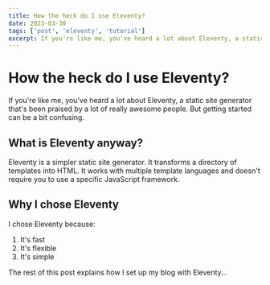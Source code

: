 ```yaml
---
title: How the heck do I use Eleventy?
date: 2023-03-30
tags: ['post', 'eleventy', 'tutorial']
excerpt: If you're like me, you've heard a lot about Eleventy, a static site generator that's been praised by a lot of really awesome people...
---
```


# How the heck do I use Eleventy?

If you're like me, you've heard a lot about Eleventy, a static site generator that's been praised by a lot of really awesome people. But getting started can be a bit confusing.

## What is Eleventy anyway?

Eleventy is a simpler static site generator. It transforms a directory of templates into HTML. It works with multiple template languages and doesn't require you to use a specific JavaScript framework.

## Why I chose Eleventy

I chose Eleventy because:

1. It's fast
2. It's flexible
3. It's simple

The rest of this post explains how I set up my blog with Eleventy...